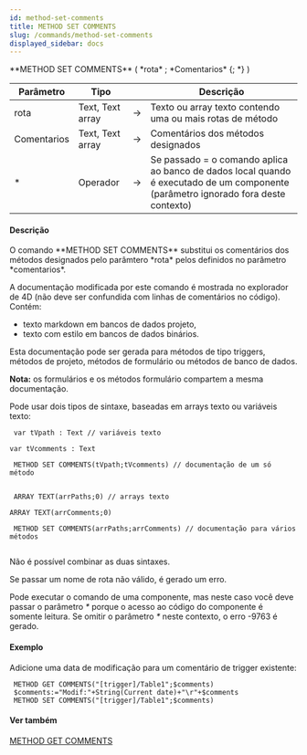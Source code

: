 ```yaml
---
id: method-set-comments
title: METHOD SET COMMENTS
slug: /commands/method-set-comments
displayed_sidebar: docs
---
```


<!--REF #_command_.METHOD SET COMMENTS.Syntax-->**METHOD SET COMMENTS** ( *rota* ; *Comentarios* {; *} )<!-- END REF-->
<!--REF #_command_.METHOD SET COMMENTS.Params-->
| Parâmetro | Tipo |  | Descrição |
| --- | --- | --- | --- |
| rota | Text, Text array | &#8594;  | Texto ou array texto contendo uma ou mais rotas de método |
| Comentarios | Text, Text array | &#8594;  | Comentários dos métodos designados |
| * | Operador | &#8594;  | Se passado = o comando aplica ao banco de dados local quando é executado de um componente (parâmetro ignorado fora deste contexto) |

<!-- END REF-->

#### Descrição 

<!--REF #_command_.METHOD SET COMMENTS.Summary-->O comando **METHOD SET COMMENTS** substitui os comentários dos métodos designados pelo parâmtero *rota* pelos definidos no parâmetro *comentarios*.<!-- END REF-->

A documentação modificada por este comando é mostrada no explorador de 4D (não deve ser confundida com linhas de comentários no código). Contém:

* texto markdown em bancos de dados projeto,
* texto com estilo em bancos de dados binários.

Esta documentação pode ser gerada para métodos de tipo triggers, métodos de projeto, métodos de formulário ou métodos de banco de dados.

**Nota:** os formulários e os métodos formulário compartem a mesma documentação.

Pode usar dois tipos de sintaxe, baseadas em arrays texto ou variáveis texto:

```4d
 var tVpath : Text // variáveis texto  

var tVcomments : Text

 METHOD SET COMMENTS(tVpath;tVcomments) // documentação de um só método


```

```4d
 ARRAY TEXT(arrPaths;0) // arrays texto 

ARRAY TEXT(arrComments;0)

 METHOD SET COMMENTS(arrPaths;arrComments) // documentação para vários métodos


```

Não é possível combinar as duas sintaxes.

Se passar um nome de rota não válido, é gerado um erro.

Pode executar o comando de uma componente, mas neste caso você deve passar o parâmetro *\** porque o acesso ao código do componente é somente leitura. Se omitir o parâmetro *\** neste contexto, o erro -9763 é gerado.

#### Exemplo 

 Adicione uma data de modificação para um comentário de trigger existente:

```4d
 METHOD GET COMMENTS("[trigger]/Table1";$comments)
 $comments:="Modif:"+String(Current date)+"\r"+$comments
 METHOD SET COMMENTS("[trigger]/Table1";$comments)
```

#### Ver também 

[METHOD GET COMMENTS](method-get-comments.md)  